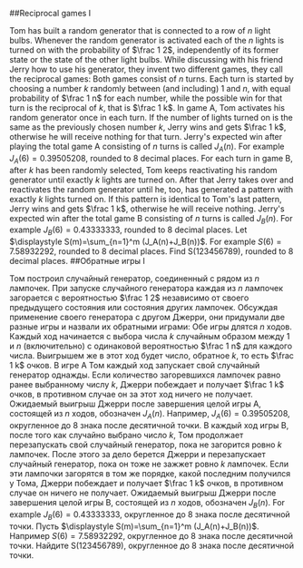 ##Reciprocal games I

Tom has built a random generator that is connected to a row of $n$ light bulbs. Whenever the random generator is activated each of the $n$ lights is turned on with the probability of $\frac 1 2$, independently of its former state or the state of the other light bulbs.
While discussing with his friend Jerry how to use his generator, they invent two different games, they call the reciprocal games:
Both games consist of $n$ turns. Each turn is started by choosing a number $k$ randomly between (and including) $1$ and $n$, with equal probability of $\frac 1 n$ for each number, while the possible win for that turn is the reciprocal of $k$, that is $\frac 1 k$.
In game A, Tom activates his random generator once in each turn. If the number of lights turned on is the same as the previously chosen number $k$, Jerry wins and gets $\frac 1 k$, otherwise he will receive nothing for that turn. Jerry's expected win after playing the total game A consisting of $n$ turns is called $J_A(n)$. For example $J_A(6)=0.39505208$, rounded to 8 decimal places.
For each turn in game B, after $k$ has been randomly selected, Tom keeps reactivating his random generator until exactly $k$ lights are turned on. After that Jerry takes over and reactivates the random generator until he, too, has generated a pattern with exactly $k$ lights turned on. If this pattern is identical to Tom's last pattern, Jerry wins and gets $\frac 1 k$, otherwise he will receive nothing. Jerry's expected win after the total game B consisting of $n$ turns is called $J_B(n)$. For example $J_B(6)=0.43333333$, rounded to 8 decimal places.
Let $\displaystyle S(m)=\sum_{n=1}^m (J_A(n)+J_B(n))$. For example $S(6)=7.58932292$, rounded to 8 decimal places.
Find S(123456789), rounded to 8 decimal places.
##Обратные игры I

Том построил случайный генератор, соединенный с рядом из $n$ лампочек. При запуске случайного генератора каждая из $n$ лампочек загорается с вероятностью $\frac 1 2$ независимо от своего предыдущего состояния или состояния других лампочек.
Обсуждая применение своего генератора с другом Джерри, они придумали две разные игры и назвали их обратными играми:
Обе игры длятся $n$ ходов. Каждый ход начинается с выбора числа $k$ случайным образом между $1$ и $n$ (включительно) с одинаковой вероятностью $\frac 1 n$ для каждого числа. Выигрышем же в этот ход будет число, обратное $k$, то есть $\frac 1 k$ очков.
В игре A Том каждый ход запускает свой случайный генератор однажды. Если количество загоревшихся лампочек равно ранее выбранному числу $k$, Джерри побеждает и получает $\frac 1 k$ очков, в противном случае он за этот ход ничего не получает. Ожидаемый выигрыш Джерри после завершения целой игры А, состоящей из $n$ ходов, обозначен $J_A(n)$. Например, $J_A(6)=0.39505208$, округленное до 8 знака после десятичной точки.
В каждый ход игры B, после того как случайно выбрано число $k$, Том продолжает перезапускать свой случайный генератор, пока не загорится ровно $k$ лампочек. После этого за дело берется Джерри и перезапускает случайный генератор, пока он тоже не зажжет ровно $k$ лампочек. Если эти лампочки загорятся в том же порядке, какой последним получился у Тома, Джерри побеждает и получает $\frac 1 k$ очков, в противном случае он ничего не получает. Ожидаемый выигрыш Джерри после завершения целой игры В, состоящей из $n$ ходов, обозначен $J_B(n)$. For example $J_B(6)=0.43333333$, округленное до 8 знака после десятичной точки.
Пусть $\displaystyle S(m)=\sum_{n=1}^m (J_A(n)+J_B(n))$. Например $S(6)=7.58932292$, округленное до 8 знака после десятичной точки.
Найдите S(123456789), округленное до 8 знака после десятичной точки.
